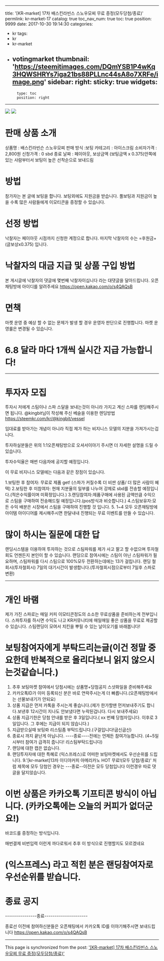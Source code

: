 
---
title: '[KR-market] 17차 배스킨라빈스 스노우모찌 무료 증정(모두당첨/종료)'
permlink: kr-market-17
catalog: true
toc_nav_num: true
toc: true
position: 9999
date: 2017-10-30 19:14:30
categories:
- kr
tags:
- kr
- kr-market
- votingmarket
thumbnail: 'https://steemitimages.com/DQmYSB1P4wKq3HQWSHRYs7iga21bs88PLLnc44sA8o7XRFe/image.png'
sidebar:
    right:
        sticky: true
widgets:
    -
        type: toc
        position: right
---


![](https://steemitimages.com/DQmYSB1P4wKq3HQWSHRYs7iga21bs88PLLnc44sA8o7XRFe/image.png)
![](https://steemitimages.com/DQmSGCjG1CxBoEaeNhqbLNiPJGrt1kijqhTmyQpXLf5rt67/image.png)

# 판매 상품 소개

상품명 :  배스킨라빈슨 스노우모찌
판매 방식 :보팅
카테고리 : 아이스크림
소비자가격 : 2,800원 
신청가격 : 0 sbd
종료 날짜 : 페이아웃, 보상금액 (보팅금액  x 0.375)안쪽에 있는 사람부터서 보팅이 높은 선착순으로 보내드림

# 방법

참가자는 본 글에 보팅을 합니다.
보팅외에도 지원금을 받습니다. 
풀보팅과 지원금이 높을 수록 많은 사람들에게 이모티콘을 증정할 수 있습니다.


# 선정 방법
낙찰자는 페이아웃 시점까지 신청한 계정으로 합니다.
마지막 낙찰자의 수는 =후원금+(글보상x0.375) 입니다.

# 낙찰자의 대금 지급 및 상품 구입 방법
본 게시글에 낙찰자의 댓글에 몇번째 낙찰자이십니다 라는 대댓글을 달아드립니다.
오픈채팅방에 아이디를 알려주세요
https://open.kakao.com/o/s4QAQsB


# 면책
마켓 운영 중 예상 할 수 없는 문제가 발생 할 경우 운영자 판단으로 진행합니다.
마켓 운영룰은 변경될 수 있습니다.

# 6.8 달라 마다 1개씩 실시간 지급 가능합니다!

---------------------------------------------------------------------------

# 투자자 모집

투자시 저에게 스팀이나 스파 스달을 보내는것이 아니라 가지고 계신 스파를 렌딩해주시면 됩니다.
@kingbit님이 작성해 주신 베슬을 이용한 렌딩방법
https://steemkr.com/kr/@kingbit/vessel


임대료를 받아가는 개념이 아니라 직접 제가 하는 비지니스 모델의 지분을 가져가시는겁니다. 

투자하실분들은 위의 1:1오픈채팅방으로 오셔서이야기 주시면 더 자세한 설명을 드릴 수 있습니다.

투자수익율은 매번 다음차에 공지할 예정입니다.

이 무료 비지니스 모델에는 다음과 같은 장점이 있습니다.

1.보팅한 후 참여자: 무료로 제품 get! (스파가 커질수록 더 비싼 상품/ 더 많은 사람이 혜택)
2.보팅한 후 미참여자: 현재 지분율의 일부를 나누어 강제로 sbd를 전송할 예정입니다.(적은수익률이며 미확정입니다.)
3.랜딩참여자:제품구매에  사용된 금액만큼 수익으로 스팀을 구매하여 전송해드릴 예정입니다.(pos방식과 비슷합니다.)
4.스팀보유자:모든 수익 배분은 시장에서 스팀을 구매하여 진행할 것 입니다.
5. 1~4 모두 오픈채팅방에 아이템 아이디어를 제시해주시면 한달내내 진행되는 무료 이벤트를 만들 수 있습니다.

# 많이 하시는 질문에 대한 답
 랜딩시스템을 이용하여 투자하는 것으로 스팀파워를 제가 사고 팔고 할 수없으며 투자철회도 언젠든지 본인이 할 수 있습니다. 
 랜딩으로 참여시에는 스팀이 아닌 스팀파워가 필요하며, 스팀파워를 다시 스팀으로 100%모두 전환하는데에는 13가 걸립니다.
 랜딩 철회시(투자철회시) 7일의 대기시간이 발생합니다.(투자철회시점으로부터 7일후 스파로 변환)

--------------------------------------------------

# 개인 바램
제가 가진 스파로는 매일 커피 이모티콘정도의 소소한 무료상품을 준비하는게 전부입니다.
스파투자를 하시면 수익도 나고 KR커뮤니티에 매일매일 좋은 상품을 무료로 제공할 수 있습니다.
스팀랜딩이 모여서 치킨을 뿌릴 수 있는 날이오기를 바래봅니다!


# 보팅참여자에게 부탁드리는글(이건 정말 중요한데 반복적으로 올리다보니 읽지 않으시는것같습니다.)

1. 추후 보팅마켓 참여에서 당첨시에는 상품명+당첨공지 스샷화일을 준비해주세요
2. 카카오톡ID가 이미 등록되신 분은 바로 연락주시는게 더 빠릅니다.(오픈채팅방에서는 선물보내기가 안되요)
3. 상품 지급은 먼저 카톡을 주시는게 좋습니다.(제가 한가할땐 먼저보내주기도 합니다.보낸후 12시간이 지나도 안보냈다면 누락된겁니다. 다시 보내주세요)
4. 상품 지급기한은 당첨 안내를 받은 후 3일입니다.( xx 번쨰 당첨자입니다. 이후로 3일입니다. 그 후에는 지급이 되지 않습니다.)
5. 지급받으실때 보팅롸 리스팀좀 부탁드립니다.(구걸입니다!굽신굽신)
6. 종료시 까지 끝난게 아닙니다. ----종료----전에는 언제든 참여가능합니다. 
   (4~5일시부터 참여가 급격히 줍니다! 리스팀부탁드립니다)
7. 랜딩에 대한 캡은 없습니다.
8. 랜딩투자자에 대한 특혜로 (익스프레스)로 어떠한 보팅마켓에서도 우선순위를 드립니다.
9.'[kr-market]13차 이디야커피 아메리카노 HOT 무료!(모두 당첨/종료)' 처럼 제목에 모두 당첨인 경우는 ---종료--이전은 모두 당첨입니다 이런경우 따로 댓글을 달지않습니다.

# 이번 상품은 카카오톡 기프티콘 방식이 아닙니다. (카카오톡에는 오늘의 커피가 없더군요!)

바코드를 증정하는 방식입니다.

매번결제 비번입력 이런게 까다로워서 추후 이 방식으로 진행할지도 모르겠네요

# (익스프레스)  라고 적힌 분은 랜딩참여자로 우선순위를 받습니다.

# 종료 공지
----------------종료----------------------

종료선 이전에 참여하신분들은
오픈채팅에서 카카오톡 ID를 이야기해주시면 보내드립니다
https://open.kakao.com/o/s4QAQsB

- - -

This page is synchronized from the post: ['[KR-market] 17차 배스킨라빈스 스노우모찌 무료 증정(모두당첨/종료)'](https://steemit.com/@virus707/kr-market-17)
